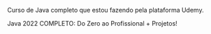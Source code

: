 Curso de Java completo que estou fazendo pela plataforma Udemy.

Java 2022 COMPLETO: Do Zero ao Profissional + Projetos!
